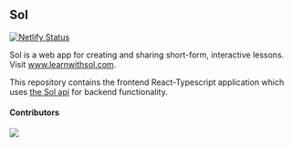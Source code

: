 Sol
--

[![Netlify Status](https://api.netlify.com/api/v1/badges/da075b0c-202b-446f-a29b-61ac2e2261cc/deploy-status)](https://app.netlify.com/sites/infallible-goldwasser-8eb5a9/deploys)

Sol is a web app for creating and sharing short-form, interactive lessons. Visit www.learnwithsol.com.

This repository contains the frontend React-Typescript application which uses [the Sol api](https://github.com/mgsium/SolBackend) for backend functionality.

#### Contributors
<a href="https://github.com/mgsium/SolFrontend/graphs/contributors">
  <img src="https://contrib.rocks/image?repo=mgsium/SolFrontend" />
</a>
